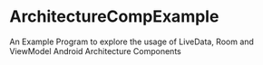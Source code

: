 # ArchitectureCompExample
An Example Program to explore the usage of LiveData, Room and ViewModel Android Architecture Components
